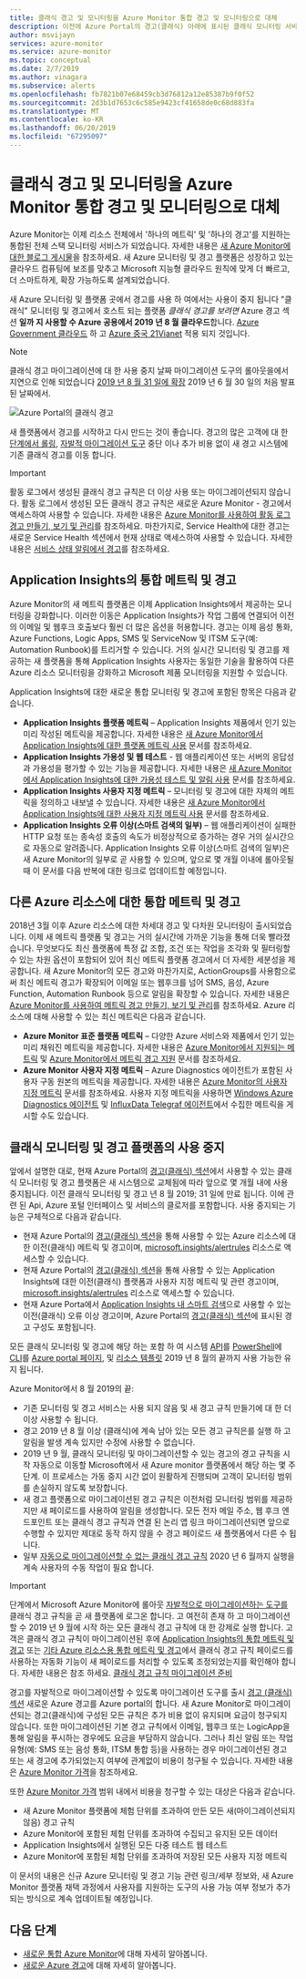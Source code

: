 ```yaml
---
title: 클래식 경고 및 모니터링을 Azure Monitor 통합 경고 및 모니터링으로 대체
description: 이전에 Azure Portal의 경고(클래식) 아래에 표시된 클래식 모니터링 서비스 및 기능의 사용 중지에 대한 개요입니다. 클래식 경고 및 모니터링에는 Azure 리소스에 대한 클래식 메트릭 경고, Application Insights에 대한 클래식 메트릭 경고, Application Insights에 대한 클래식 웹 테스트 경고, Application Insights에 대한 클래식 사용자 지정 메트릭 기반 경고 및 Application Insights SmartDetection v1에 대한 클래식 경고가 포함되어 있습니다.
author: msvijayn
services: azure-monitor
ms.service: azure-monitor
ms.topic: conceptual
ms.date: 2/7/2019
ms.author: vinagara
ms.subservice: alerts
ms.openlocfilehash: fb7821b07e68459cb3d76812a12e85387b9f0f52
ms.sourcegitcommit: 2d3b1d7653c6c585e9423cf41658de0c68d883fa
ms.translationtype: MT
ms.contentlocale: ko-KR
ms.lasthandoff: 06/20/2019
ms.locfileid: "67295097"
---
```

# <a name="unified-alerting--monitoring-in-azure-monitor-replaces-classic-alerting--monitoring"></a>클래식 경고 및 모니터링을 Azure Monitor 통합 경고 및 모니터링으로 대체

Azure Monitor는 이제 리소스 전체에서 '하나의 메트릭' 및 '하나의 경고'를 지원하는 통합된 전체 스택 모니터링 서비스가 되었습니다. 자세한 내용은 [새 Azure Monitor에 대한 블로그 게시물](https://azure.microsoft.com/blog/new-full-stack-monitoring-capabilities-in-azure-monitor/)을 참조하세요. 새 Azure 모니터링 및 경고 플랫폼은 성장하고 있는 클라우드 컴퓨팅에 보조를 맞추고 Microsoft 지능형 클라우드 원칙에 맞게 더 빠르고, 더 스마트하게, 확장 가능하도록 설계되었습니다. 

새 Azure 모니터링 및 플랫폼 곳에서 경고를 사용 하 여에서는 사용이 중지 됩니다 "클래식" 모니터링 및 경고에서 호스트 되는 플랫폼 *클래식 경고를 보려면* Azure 경고 섹션 **일까 지 사용할 수 Azure 공용에서 2019 년 8 월 클라우드**합니다. [Azure Government 클라우드](../../azure-government/documentation-government-welcome.md) 하 고 [Azure 중국 21Vianet](https://docs.azure.cn/) 적용 되지 것입니다.

> [!NOTE]
> 클래식 경고 마이그레이션에 대 한 사용 중지 날짜 마이그레이션 도구의 롤아웃을에서 지연으로 인해 되었습니다 [2019 년 8 월 31 일에 확장](https://azure.microsoft.com/updates/azure-monitor-classic-alerts-retirement-date-extended-to-august-31st-2019/) 2019 년 6 월 30 일의 처음 발표 된 날짜에서.

 ![Azure Portal의 클래식 경고](media/monitoring-classic-retirement/monitor-alert-screen2.png) 

새 플랫폼에서 경고를 시작하고 다시 만드는 것이 좋습니다. 경고의 많은 고객에 대 한 [단계에서 롤링](alerts-understand-migration.md#rollout-phases), [자발적 마이그레이션 도구](alerts-using-migration-tool.md) 중단 이나 추가 비용 없이 새 경고 시스템에 기존 클래식 경고를 이동 합니다.

> [!IMPORTANT]
> 활동 로그에서 생성된 클래식 경고 규칙은 더 이상 사용 또는 마이그레이션되지 않습니다. 활동 로그에서 생성된 모든 클래식 경고 규칙은 새로운 Azure Monitor - 경고에서 액세스하여 사용할 수 있습니다. 자세한 내용은 [Azure Monitor를 사용하여 활동 로그 경고 만들기, 보기 및 관리](../../azure-monitor/platform/alerts-activity-log.md)를 참조하세요. 마찬가지로, Service Health에 대한 경고는 새로운 Service Health 섹션에서 현재 상태로 액세스하여 사용할 수 있습니다. 자세한 내용은 [서비스 상태 알림에서 경고](../../azure-monitor/platform/alerts-activity-log-service-notifications.md)를 참조하세요.

## <a name="unified-metrics-and-alerts-in-application-insights"></a>Application Insights의 통합 메트릭 및 경고

Azure Monitor의 새 메트릭 플랫폼은 이제 Application Insights에서 제공하는 모니터링을 강화합니다. 이러한 이동은 Application Insights가 작업 그룹에 연결되어 이전의 이메일 및 웹후크 호출보다 훨씬 더 많은 옵션을 허용합니다. 경고는 이제 음성 통화, Azure Functions, Logic Apps, SMS 및 ServiceNow 및 ITSM 도구(예: Automation Runbook)를 트리거할 수 있습니다. 거의 실시간 모니터링 및 경고를 제공하는 새 플랫폼을 통해 Application Insights 사용자는 동일한 기술을 활용하여 다른 Azure 리소스 모니터링을 강화하고 Microsoft 제품 모니터링을 지원할 수 있습니다.

Application Insights에 대한 새로운 통합 모니터링 및 경고에 포함된 항목은 다음과 같습니다.

- **Application Insights 플랫폼 메트릭** – Application Insights 제품에서 인기 있는 미리 작성된 메트릭을 제공합니다. 자세한 내용은 [새 Azure Monitor에서 Application Insights에 대한 플랫폼 메트릭 사용](../../azure-monitor/app/pre-aggregated-metrics-log-metrics.md#pre-aggregated-metrics) 문서를 참조하세요.
- **Application Insights 가용성 및 웹 테스트** - 웹 애플리케이션 또는 서버의 응답성과 가용성을 평가할 수 있는 기능을 제공합니다. 자세한 내용은 [새 Azure Monitor에서 Application Insights에 대한 가용성 테스트 및 알림 사용](../../azure-monitor/app/monitor-web-app-availability.md) 문서를 참조하세요.
- **Application Insights 사용자 지정 메트릭** – 모니터링 및 경고에 대한 자체의 메트릭을 정의하고 내보낼 수 있습니다. 자세한 내용은 [새 Azure Monitor에서 Application Insights에 대한 사용자 지정 메트릭 사용](../../azure-monitor/app/pre-aggregated-metrics-log-metrics.md#custom-metrics-dimensions-and-pre-aggregation) 문서를 참조하세요.
- **Application Insights 오류 이상(스마트 검색의 일부)** – 웹 애플리케이션이 실패한 HTTP 요청 또는 종속성 호출의 속도가 비정상적으로 증가하는 경우 거의 실시간으로 자동으로 알려줍니다. Application Insights 오류 이상(스마트 검색의 일부)은 새 Azure Monitor의 일부로 곧 사용할 수 있으며, 앞으로 몇 개월 이내에 롤아웃될 때 이 문서를 다음 반복에 대한 링크로 업데이트할 예정입니다.

## <a name="unified-metrics-and-alerts-for-other-azure-resources"></a>다른 Azure 리소스에 대한 통합 메트릭 및 경고

2018년 3월 이후 Azure 리소스에 대한 차세대 경고 및 다차원 모니터링이 출시되었습니다. 이제 새 메트릭 플랫폼 및 경고는 거의 실시간에 가까운 기능을 통해 더욱 빨라졌습니다. 무엇보다도 최신 플랫폼에 특정 값 조합, 조건 또는 작업을 조각화 및 필터링할 수 있는 차원 옵션이 포함되어 있어 최신 메트릭 플랫폼 경고에서 더 자세한 세분성을 제공합니다. 새 Azure Monitor의 모든 경고와 마찬가지로, ActionGroups를 사용함으로써 최신 메트릭 경고가 확장되어 이메일 또는 웹후크를 넘어 SMS, 음성, Azure Function, Automation Runbook 등으로 알림을 확장할 수 있습니다. 자세한 내용은 [Azure Monitor를 사용하여 메트릭 경고 만들기, 보기 및 관리](../../azure-monitor/platform/alerts-metric.md)를 참조하세요.
Azure 리소스에 대해 사용할 수 있는 최신 메트릭은 다음과 같습니다.

- **Azure Monitor 표준 플랫폼 메트릭** – 다양한 Azure 서비스와 제품에서 인기 있는 미리 채워진 메트릭을 제공합니다. 자세한 내용은 [Azure Monitor에서 지원되는 메트릭](../../azure-monitor/platform/alerts-metric-near-real-time.md#metrics-and-dimensions-supported) 및 [Azure Monitor에서 메트릭 경고 지원](../../azure-monitor/platform/alerts-metric-overview.md#supported-resource-types-for-metric-alerts) 문서를 참조하세요.
- **Azure Monitor 사용자 지정 메트릭** – Azure Diagnostics 에이전트가 포함된 사용자 구동 원본의 메트릭을 제공합니다. 자세한 내용은 [Azure Monitor의 사용자 지정 메트릭](../../azure-monitor/platform/metrics-custom-overview.md) 문서를 참조하세요. 사용자 지정 메트릭을 사용하면 [Windows Azure Diagnostics 에이전트](../../azure-monitor/platform/collect-custom-metrics-guestos-resource-manager-vm.md) 및 [InfluxData Telegraf 에이전트](../../azure-monitor/platform/collect-custom-metrics-linux-telegraf.md)에서 수집한 메트릭을 게시할 수도 있습니다.

## <a name="retirement-of-classic-monitoring-and-alerting-platform"></a>클래식 모니터링 및 경고 플랫폼의 사용 중지

앞에서 설명한 대로, 현재 Azure Portal의 [경고(클래식) 섹션](../../azure-monitor/platform/alerts-classic.overview.md)에서 사용할 수 있는 클래식 모니터링 및 경고 플랫폼은 새 시스템으로 교체됨에 따라 앞으로 몇 개월 내에 사용 중지됩니다.
이전 클래식 모니터링 및 경고 년 8 월 2019; 31 일에 만료 됩니다. 이에 관련 된 Api, Azure 포털 인터페이스 및 서비스의 클로저를 포함합니다. 사용 중지되는 기능은 구체적으로 다음과 같습니다.

- 현재 Azure Portal의 [경고(클래식) 섹션](../../azure-monitor/platform/alerts-classic.overview.md)을 통해 사용할 수 있는 Azure 리소스에 대한 이전(클래식) 메트릭 및 경고이며, [microsoft.insights/alertrules](https://docs.microsoft.com/rest/api/monitor/alertrules) 리소스로 액세스할 수 있습니다.
- 현재 Azure Portal의 [경고(클래식) 섹션](../../azure-monitor/platform/alerts-classic.overview.md)을 통해 사용할 수 있는 Application Insights에 대한 이전(클래식) 플랫폼과 사용자 지정 메트릭 및 관련 경고이며, [microsoft.insights/alertrules](https://docs.microsoft.com/rest/api/monitor/alertrules) 리소스로 액세스할 수 있습니다.
- 현재 Azure Porta에서 [Application Insights 내 스마트 검색](../../azure-monitor/app/proactive-diagnostics.md)으로 사용할 수 있는 이전(클래식) 오류 이상 경고이며, Azure Portal의 [경고(클래식) 섹션](../../azure-monitor/platform/alerts-classic.overview.md)에 표시된 경고 구성도 포함됩니다.

모든 클래식 모니터링 및 경고에 해당 하는 포함 하 여 시스템 [API](https://msdn.microsoft.com/library/azure/dn931945.aspx)를 [PowerShell](../../azure-monitor/platform/alerts-classic-portal.md)에 [CLI](../../azure-monitor/platform/alerts-classic-portal.md)를 [Azure portal 페이지](../../azure-monitor/platform/alerts-classic-portal.md), 및 [ 리소스 템플릿](../../azure-monitor/platform/alerts-enable-template.md) 2019 년 8 월의 끝까지 사용 가능한 유지 됩니다. 

Azure Monitor에서 8 월 2019의 끝:

- 기존 모니터링 및 경고 서비스는 사용 되지 않음 및 새 경고 규칙 만들기에 대 한 더 이상 사용할 수 됩니다.
- 경고 2019 년 8 월 이상 (클래식)에 계속 남아 있는 모든 경고 규칙은를 실행 하 고 알림을 발생 계속 있지만 수정에 사용할 수 없습니다.
- 2019 년 9 월, 클래식 모니터링 및 마이그레이션할 수 있는 경고의 경고 규칙을 시작 자동으로 이동할 Microsoft에서 새 Azure monitor 플랫폼에서 해당 하는 몇 주 단계. 이 프로세스는 가동 중지 시간 없이 원활하게 진행되며 고객이 모니터링 범위를 손실하지 않도록 보장합니다.
- 새 경고 플랫폼으로 마이그레이션된 경고 규칙은 이전처럼 모니터링 범위를 제공하지만 새 페이로드를 사용하여 알림을 생성합니다. 모든 전자 메일 주소, 웹 후크 엔드포인트 또는 클래식 경고 규칙과 연결 된 논리 앱 링크 마이그레이션되면 앞으로 수행할 수 있지만 제대로 동작 하지 않을 수 경고 페이로드 새 플랫폼에서 다른 수 됩니다.
- 일부 [자동으로 마이그레이션할 수 없는 클래식 경고 규칙](alerts-understand-migration.md#classic-alert-rules-that-will-not-be-migrated) 2020 년 6 월까지 실행을 계속 사용자의 수동 작업이 필요 합니다.

> [!IMPORTANT]
> 단계에서 Microsoft Azure Monitor에 롤아웃 [자발적으로 마이그레이션하는 도구를](alerts-using-migration-tool.md) 클래식 경고 규칙을 곧 새 플랫폼에 로그온 합니다. 고 여전히 존재 하 고 마이그레이션할 수 2019 년 9 월에 시작 하는 모든 클래식 경고 규칙에 대 한 강제로 실행 합니다. 고객은 클래식 경고 규칙이 마이그레이션된 후에 [Application Insights의 통합 메트릭 및 경고](#unified-metrics-and-alerts-in-application-insights) 또는 [기타 Azure 리소스용 통합 메트릭 및 경고](#unified-metrics-and-alerts-for-other-azure-resources)에서 클래식 경고 규칙 페이로드를 사용하는 자동화 기능이 새 페이로드를 처리할 수 있도록 조정되었는지를 확인해야 합니다. 자세한 내용은 참조 하세요. [클래식 경고 규칙 마이그레이션 준비](alerts-prepare-migration.md)

경고를 자발적으로 마이그레이션할 수 있도록 마이그레이션 도구를 출시 [경고 (클래식) 섹션](../../azure-monitor/platform/alerts-classic.overview.md) 새로운 Azure 경고를 Azure portal의 합니다. 새 Azure Monitor로 마이그레이션되는 경고(클래식)에 구성된 모든 규칙은 추가 비용 없이 유지되며 요금이 청구되지 않습니다. 또한 마이그레이션된 기본 경고 규칙에서 이메일, 웹후크 또는 LogicApp을 통해 알림을 푸시하는 경우에도 요금을 부담하지 않습니다. 그러나 최신 알림 또는 작업 유형(예: SMS 또는 음성 통화, ITSM 통합 등)을 사용하는 경우 마이그레이션된 경고 또는 새 경고에 추가되었는지 여부에 관계없이 비용이 청구될 수 있습니다. 자세한 내용은 [Azure Monitor 가격](https://azure.microsoft.com/pricing/details/monitor/)을 참조하세요.

또한 [Azure Monitor 가격](https://azure.microsoft.com/pricing/details/monitor/) 범위 내에서 비용을 청구할 수 있는 대상은 다음과 같습니다.

- 새 Azure Monitor 플랫폼에 체험 단위를 초과하여 만든 모든 새(마이그레이션되지 않음) 경고 규칙
- Azure Monitor에 포함된 체험 단위를 초과하여 수집되고 유지된 모든 데이터
- Application Insights에서 실행된 모든 다중 테스트 웹 테스트
- Azure Monitor에 포함된 체험 단위를 초과하여 저장된 모든 사용자 지정 메트릭

이 문서의 내용은 신규 Azure 모니터링 및 경고 기능 관련 링크/세부 정보와, 새 Azure Monitor 플랫폼 채택 과정에서 사용자를 지원하는 도구의 사용 가능 여부 정보가 추가되는 방식으로 계속 업데이트될 예정입니다.


## <a name="next-steps"></a>다음 단계

* [새로운 통합 Azure Monitor](../../azure-monitor/overview.md)에 대해 자세히 알아봅니다.
* [새로운 Azure 경고](../../azure-monitor/platform/alerts-overview.md)에 대해 자세히 알아봅니다.
